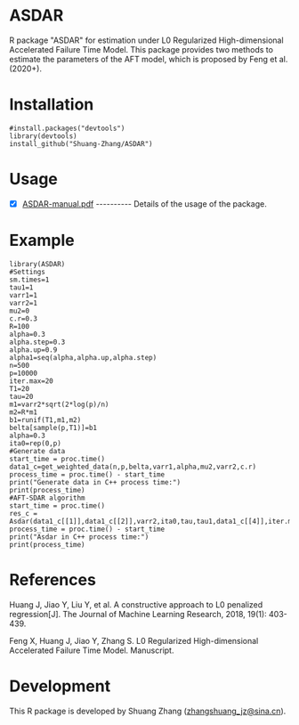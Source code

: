 # ASDAR
R package "ASDAR" for estimation under L0 Regularized High-dimensional Accelerated Failure Time Model. This package provides two methods to estimate the parameters of the AFT model, which is proposed by Feng et al. (2020+).
# Installation

    #install.packages("devtools")
    library(devtools)
    install_github("Shuang-Zhang/ASDAR")

# Usage

   - [x] [ASDAR-manual.pdf](https://github.com/Shuang-Zhang/ASDAR/blob/master/inst/ASDAR-manual.pdf) ---------- Details of the usage of the package.
# Example
    library(ASDAR)
	#Settings
	sm.times=1
	tau1=1
	varr1=1
	varr2=1
	mu2=0
	c.r=0.3
	R=100
	alpha=0.3
	alpha.step=0.3
	alpha.up=0.9
	alpha1=seq(alpha,alpha.up,alpha.step)
	n=500
	p=10000
	iter.max=20
    T1=20
	tau=20
	m1=varr2*sqrt(2*log(p)/n)
	m2=R*m1
	b1=runif(T1,m1,m2)
	belta[sample(p,T1)]=b1
	alpha=0.3
	ita0=rep(0,p)
	#Generate data
	start_time = proc.time()
	data1_c=get_weighted_data(n,p,belta,varr1,alpha,mu2,varr2,c.r)
	process_time = proc.time() - start_time
	print("Generate data in C++ process time:")
	print(process_time)
	#AFT-SDAR algorithm
	start_time = proc.time()
	res_c = Asdar(data1_c[[1]],data1_c[[2]],varr2,ita0,tau,tau1,data1_c[[4]],iter.max)
	process_time = proc.time() - start_time
	print("Asdar in C++ process time:")
	print(process_time)
    
# References
Huang J, Jiao Y, Liu Y, et al. A constructive approach to L0 penalized regression[J]. The Journal of Machine Learning Research, 2018, 19(1): 403-439.

Feng X, Huang J, Jiao Y, Zhang S. L0 Regularized High-dimensional Accelerated Failure Time Model. Manuscript.

# Development
This R package is developed by Shuang Zhang (zhangshuang_jz@sina.cn).
